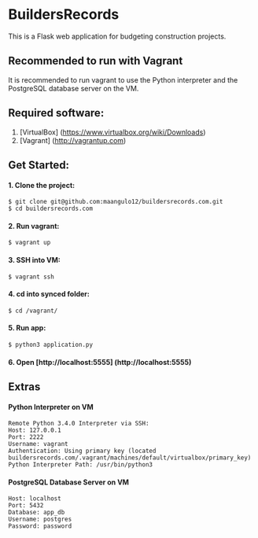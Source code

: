 # BuildersRecords

This is a Flask web application for budgeting construction projects.

## Recommended to run with Vagrant

It is recommended to run vagrant to use the Python interpreter and the PostgreSQL database server on the VM.

## Required software:

1. [VirtualBox] (https://www.virtualbox.org/wiki/Downloads)
2. [Vagrant] (http://vagrantup.com)

## Get Started:

#### 1. Clone the project:

    $ git clone git@github.com:maangulo12/buildersrecords.com.git
    $ cd buildersrecords.com

#### 2. Run vagrant:

    $ vagrant up

#### 3. SSH into VM:

    $ vagrant ssh

#### 4. cd into synced folder:

    $ cd /vagrant/

#### 5. Run app:

    $ python3 application.py

#### 6. Open [http://localhost:5555] (http://localhost:5555)

## Extras

#### Python Interpreter on VM
    Remote Python 3.4.0 Interpreter via SSH:
    Host: 127.0.0.1
    Port: 2222
    Username: vagrant
    Authentication: Using primary key (located buildersrecords.com/.vagrant/machines/default/virtualbox/primary_key)
    Python Interpreter Path: /usr/bin/python3

#### PostgreSQL Database Server on VM
    Host: localhost
    Port: 5432
    Database: app_db
    Username: postgres
    Password: password
